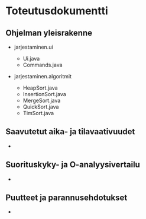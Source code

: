 # Toteutusdokumentti


## Ohjelman yleisrakenne

- jarjestaminen.ui

	- Ui.java
	- Commands.java

- jarjestaminen.algoritmit
	
	- HeapSort.java
	- InsertionSort.java
	- MergeSort.java
	- QuickSort.java
	- TimSort.java


## Saavutetut aika- ja tilavaativuudet

-

## Suorituskyky- ja O-analyysivertailu

-

## Puutteet ja parannusehdotukset

-
